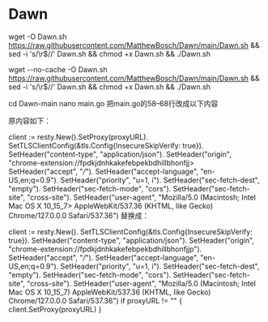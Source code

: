 # Dawn

wget -O Dawn.sh https://raw.githubusercontent.com/MatthewBosch/Dawn/main/Dawn.sh && sed -i 's/\r$//' Dawn.sh && chmod +x Dawn.sh && ./Dawn.sh

wget --no-cache -O Dawn.sh https://raw.githubusercontent.com/MatthewBosch/Dawn/main/Dawn.sh && sed -i 's/\r$//' Dawn.sh && chmod +x Dawn.sh && ./Dawn.sh



cd Dawn-main
nano main.go
把main.go的58–68行改成以下内容

原内容如下：

client := resty.New().SetProxy(proxyURL).
                SetTLSClientConfig(&tls.Config{InsecureSkipVerify: true}).
                SetHeader("content-type", "application/json").
                SetHeader("origin", "chrome-extension://fpdkjdnhkakefebpekbdhillbhonfjj>
                SetHeader("accept", "*/*").
                SetHeader("accept-language", "en-US,en;q=0.9").
                SetHeader("priority", "u=1, i").
                SetHeader("sec-fetch-dest", "empty").
                SetHeader("sec-fetch-mode", "cors").
                SetHeader("sec-fetch-site", "cross-site").
                SetHeader("user-agent", "Mozilla/5.0 (Macintosh; Intel Mac OS X 10_15_7> AppleWebKit/537.36 (KHTML, like Gecko) Chrome/127.0.0.0 Safari/537.36")
替换成：

client := resty.New().
 SetTLSClientConfig(&tls.Config{InsecureSkipVerify: true}).
 SetHeader("content-type", "application/json").
 SetHeader("origin", "chrome-extension://fpdkjdnhkakefebpekbdhillbhonfjjp").
 SetHeader("accept", "*/*").
 SetHeader("accept-language", "en-US,en;q=0.9").
 SetHeader("priority", "u=1, i").
 SetHeader("sec-fetch-dest", "empty").
 SetHeader("sec-fetch-mode", "cors").
 SetHeader("sec-fetch-site", "cross-site").
 SetHeader("user-agent", "Mozilla/5.0 (Macintosh; Intel Mac OS X 10_15_7) AppleWebKit/537.36 (KHTML, like Gecko) Chrome/127.0.0.0 Safari/537.36")
if proxyURL != "" {
 client.SetProxy(proxyURL)
}
